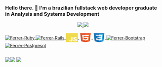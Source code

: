 ### Hello there. 👋 I'm a brazilian fullstack web developer graduate in Analysis and Systems Development

<div align="center">
  <a href="https://github.com/carlosferrerdev">
  <img height="180em" src="https://github-readme-stats.vercel.app/api?username=carlosferrerdev&show_icons=true&theme=darcula&include_all_commits=true&count_private=true"/>
  <img height="180em" src="https://github-readme-stats.vercel.app/api/top-langs/?username=carlosferrerdev&layout=compact&langs_count=7&theme=darcula"/>
</div>

 <div style="display: inline_block"><br>
  <img align="center" alt="Ferrer-Ruby" height="30" width="40" src="https://cdn.jsdelivr.net/gh/devicons/devicon/icons/ruby/ruby-original.svg">
  <img align="center" alt="Ferrer-Rails" height="30" width="40" src="https://cdn.jsdelivr.net/gh/devicons/devicon/icons/rails/rails-plain.svg"/>
  <img align="center" alt="Ferrer-JS" height="30" width="40" src="https://raw.githubusercontent.com/devicons/devicon/master/icons/javascript/javascript-plain.svg">
  <img align="center" alt="Ferrer-HTML" height="30" width="40" src="https://raw.githubusercontent.com/devicons/devicon/master/icons/html5/html5-original.svg">
  <img align="center" alt="Ferrer-CSS" height="30" width="40" src="https://raw.githubusercontent.com/devicons/devicon/master/icons/css3/css3-original.svg">
  <img align="center" alt="Ferrer-Bootstrap" height="30" width="40" src="https://cdn.jsdelivr.net/gh/devicons/devicon/icons/bootstrap/bootstrap-original.svg"/>
  <img align="center" alt="Ferrer-Postgresql" height="30" width="40" src="https://cdn.jsdelivr.net/gh/devicons/devicon/icons/postgresql/postgresql-original.svg" />
</div>

  ##
  <div> 
  <a href="https://www.instagram.com/kobal.music" target="_blank"><img src="https://img.shields.io/badge/-Instagram-%23E4405F?style=for-the-badge&logo=instagram&logoColor=white" target="_blank"></a
  <a href = "mailto:carlosvfcode@gmail.com"><img src="https://img.shields.io/badge/-Gmail-%23333?style=for-the-badge&logo=gmail&logoColor=white" target="_blank"></a>
  <a href="https://www.linkedin.com/in/ferrercarlos/" target="_blank"><img src="https://img.shields.io/badge/-LinkedIn-%230077B5?style=for-the-badge&logo=linkedin&logoColor=white" target="_blank"></a> 
  
</div>

